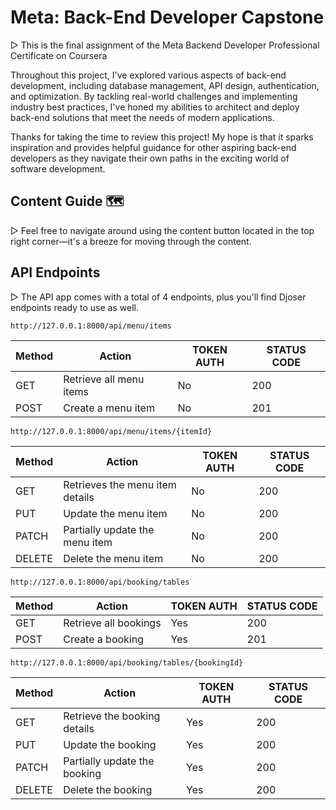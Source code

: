 # Meta: Back-End Developer Capstone

▷ This is the final assignment of the Meta Backend Developer Professional Certificate on Coursera

Throughout this project, I've explored various aspects of back-end development, including database management, API design, authentication, and optimization. By tackling real-world challenges and implementing industry best practices, I've honed my abilities to architect and deploy back-end solutions that meet the needs of modern applications.

Thanks for taking the time to review this project! My hope is that it sparks inspiration and provides helpful guidance for other aspiring back-end developers as they navigate their own paths in the exciting world of software development.

## Content Guide 🗺️

▷ Feel free to navigate around using the content button located in the top right corner—it's a breeze for moving through the content.

## API Endpoints

▷ The API app comes with a total of 4 endpoints, plus you'll find Djoser endpoints ready to use as well.

```
http://127.0.0.1:8000/api/menu/items
```

| Method | Action                  | TOKEN AUTH | STATUS CODE |
|--------|-------------------------|------------|-------------|
| GET    | Retrieve all menu items | No         | 200         |
| POST   | Create a menu item      | No         | 201         |

```
http://127.0.0.1:8000/api/menu/items/{itemId}

```

| Method | Action                              | TOKEN AUTH | STATUS CODE |
|--------|-------------------------------------|------------|-------------|
| GET    | Retrieves the menu item details     | No         | 200         |
| PUT    | Update the menu item                | No         | 200         |
| PATCH  | Partially update the menu item      | No         | 200         |
| DELETE | Delete the menu item                | No         | 200         |

```
http://127.0.0.1:8000/api/booking/tables
```

| Method | Action                    | TOKEN AUTH | STATUS CODE |
|--------|---------------------------|------------|-------------|
| GET    | Retrieve all bookings     | Yes        | 200         |
| POST   | Create a booking          | Yes        | 201         |


```
http://127.0.0.1:8000/api/booking/tables/{bookingId}
```

| Method | Action                             | TOKEN AUTH | STATUS CODE |
|--------|------------------------------------|------------|-------------|
| GET    | Retrieve the booking details       | Yes        | 200         |
| PUT    | Update the booking                 | Yes        | 200         |
| PATCH  | Partially update the booking       | Yes        | 200         |
| DELETE | Delete the booking                 | Yes        | 200         |


